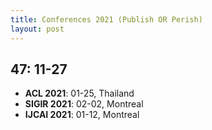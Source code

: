 ```yaml
---
title: Conferences 2021 (Publish OR Perish)
layout: post
---
```

## 47: 11-27
- **ACL 2021**: 01-25, Thailand
- **SIGIR 2021**: 02-02, Montreal
- **IJCAI 2021**: 01-12, Montreal

